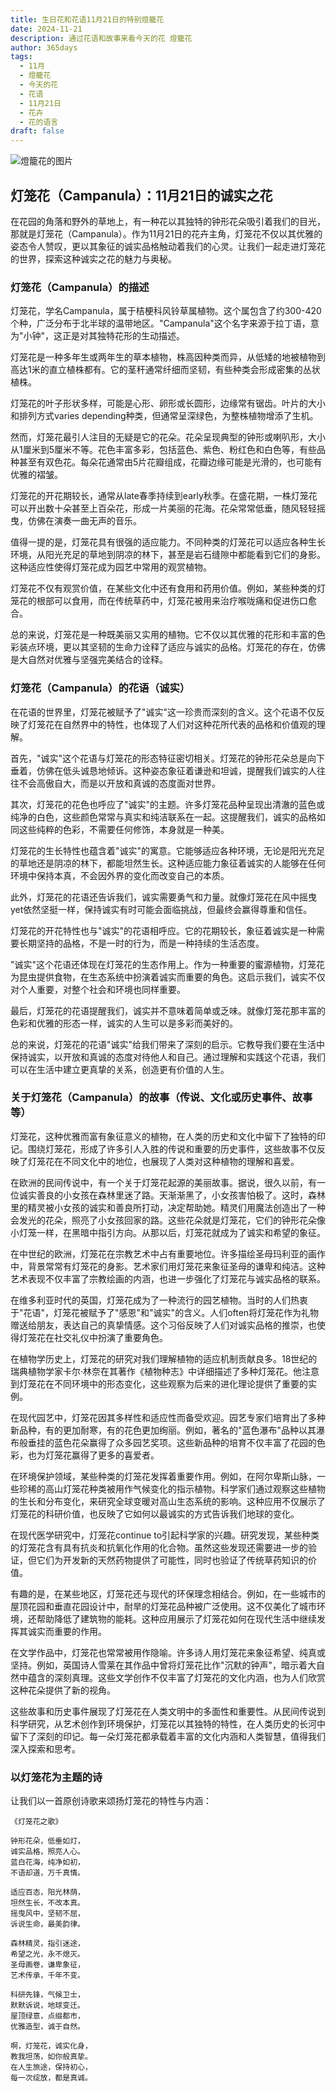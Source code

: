 ```yaml
---
title: 生日花和花语11月21日的特别燈籠花
date: 2024-11-21
description: 通过花语和故事来看今天的花 燈籠花
author: 365days
tags:
  - 11月
  - 燈籠花
  - 今天的花
  - 花语
  - 11月21日
  - 花卉
  - 花的语言
draft: false
---
```



![燈籠花的图片](https://cdn.pixabay.com/photo/2020/03/04/02/40/nature-4900321_1280.jpg#center)


## 灯笼花（Campanula）：11月21日的诚实之花

在花园的角落和野外的草地上，有一种花以其独特的钟形花朵吸引着我们的目光，那就是灯笼花（Campanula）。作为11月21日的花卉主角，灯笼花不仅以其优雅的姿态令人赞叹，更以其象征的诚实品格触动着我们的心灵。让我们一起走进灯笼花的世界，探索这种诚实之花的魅力与奥秘。

### 灯笼花（Campanula）的描述

灯笼花，学名Campanula，属于桔梗科风铃草属植物。这个属包含了约300-420个种，广泛分布于北半球的温带地区。"Campanula"这个名字来源于拉丁语，意为"小钟"，这正是对其独特花形的生动描述。

灯笼花是一种多年生或两年生的草本植物，株高因种类而异，从低矮的地被植物到高达1米的直立植株都有。它的茎秆通常纤细而坚韧，有些种类会形成密集的丛状植株。

灯笼花的叶子形状多样，可能是心形、卵形或长圆形，边缘常有锯齿。叶片的大小和排列方式varies depending种类，但通常呈深绿色，为整株植物增添了生机。

然而，灯笼花最引人注目的无疑是它的花朵。花朵呈现典型的钟形或喇叭形，大小从1厘米到5厘米不等。花色丰富多彩，包括蓝色、紫色、粉红色和白色等，有些品种甚至有双色花。每朵花通常由5片花瓣组成，花瓣边缘可能是光滑的，也可能有优雅的褶皱。

灯笼花的开花期较长，通常从late春季持续到early秋季。在盛花期，一株灯笼花可以开出数十朵甚至上百朵花，形成一片美丽的花海。花朵常常低垂，随风轻轻摇曳，仿佛在演奏一曲无声的音乐。

值得一提的是，灯笼花具有很强的适应能力。不同种类的灯笼花可以适应各种生长环境，从阳光充足的草地到阴凉的林下，甚至是岩石缝隙中都能看到它们的身影。这种适应性使得灯笼花成为园艺中常用的观赏植物。

灯笼花不仅有观赏价值，在某些文化中还有食用和药用价值。例如，某些种类的灯笼花的根部可以食用，而在传统草药中，灯笼花被用来治疗喉咙痛和促进伤口愈合。

总的来说，灯笼花是一种既美丽又实用的植物。它不仅以其优雅的花形和丰富的色彩装点环境，更以其坚韧的生命力诠释了适应与诚实的品格。灯笼花的存在，仿佛是大自然对优雅与坚强完美结合的诠释。

### 灯笼花（Campanula）的花语（诚实）

在花语的世界里，灯笼花被赋予了"诚实"这一珍贵而深刻的含义。这个花语不仅反映了灯笼花在自然界中的特性，也体现了人们对这种花所代表的品格和价值观的理解。

首先，"诚实"这个花语与灯笼花的形态特征密切相关。灯笼花的钟形花朵总是向下垂着，仿佛在低头诚恳地倾诉。这种姿态象征着谦逊和坦诚，提醒我们诚实的人往往不会高傲自大，而是以开放和真诚的态度面对世界。

其次，灯笼花的花色也呼应了"诚实"的主题。许多灯笼花品种呈现出清澈的蓝色或纯净的白色，这些颜色常常与真实和纯洁联系在一起。这提醒我们，诚实的品格如同这些纯粹的色彩，不需要任何修饰，本身就是一种美。

灯笼花的生长特性也蕴含着"诚实"的寓意。它能够适应各种环境，无论是阳光充足的草地还是阴凉的林下，都能坦然生长。这种适应能力象征着诚实的人能够在任何环境中保持本真，不会因外界的变化而改变自己的本质。

此外，灯笼花的花语还告诉我们，诚实需要勇气和力量。就像灯笼花在风中摇曳yet依然坚挺一样，保持诚实有时可能会面临挑战，但最终会赢得尊重和信任。

灯笼花的开花特性也与"诚实"的花语相呼应。它的花期较长，象征着诚实是一种需要长期坚持的品格，不是一时的行为，而是一种持续的生活态度。

"诚实"这个花语还体现在灯笼花的生态作用上。作为一种重要的蜜源植物，灯笼花为昆虫提供食物，在生态系统中扮演着诚实而重要的角色。这启示我们，诚实不仅对个人重要，对整个社会和环境也同样重要。

最后，灯笼花的花语提醒我们，诚实并不意味着简单或乏味。就像灯笼花那丰富的色彩和优雅的形态一样，诚实的人生可以是多彩而美好的。

总的来说，灯笼花的花语"诚实"给我们带来了深刻的启示。它教导我们要在生活中保持诚实，以开放和真诚的态度对待他人和自己。通过理解和实践这个花语，我们可以在生活中建立更真挚的关系，创造更有价值的人生。

### 关于灯笼花（Campanula）的故事（传说、文化或历史事件、故事等）

灯笼花，这种优雅而富有象征意义的植物，在人类的历史和文化中留下了独特的印记。围绕灯笼花，形成了许多引人入胜的传说和重要的历史事件，这些故事不仅反映了灯笼花在不同文化中的地位，也展现了人类对这种植物的理解和喜爱。

在欧洲的民间传说中，有一个关于灯笼花起源的美丽故事。据说，很久以前，有一位诚实善良的小女孩在森林里迷了路。天渐渐黑了，小女孩害怕极了。这时，森林里的精灵被小女孩的诚实和善良所打动，决定帮助她。精灵们用魔法创造出了一种会发光的花朵，照亮了小女孩回家的路。这些花朵就是灯笼花，它们的钟形花朵像小灯笼一样，在黑暗中指引方向。从那以后，灯笼花就成为了诚实和希望的象征。

在中世纪的欧洲，灯笼花在宗教艺术中占有重要地位。许多描绘圣母玛利亚的画作中，背景常常有灯笼花的身影。艺术家们用灯笼花来象征圣母的谦卑和纯洁。这种艺术表现不仅丰富了宗教绘画的内涵，也进一步强化了灯笼花与诚实品格的联系。

在维多利亚时代的英国，灯笼花成为了一种流行的园艺植物。当时的人们热衷于"花语"，灯笼花被赋予了"感恩"和"诚实"的含义。人们often将灯笼花作为礼物赠送给朋友，表达自己的真挚情感。这个习俗反映了人们对诚实品格的推崇，也使得灯笼花在社交礼仪中扮演了重要角色。

在植物学历史上，灯笼花的研究对我们理解植物的适应机制贡献良多。18世纪的瑞典植物学家卡尔·林奈在其著作《植物种志》中详细描述了多种灯笼花。他注意到灯笼花在不同环境中的形态变化，这些观察为后来的进化理论提供了重要的实例。

在现代园艺中，灯笼花因其多样性和适应性而备受欢迎。园艺专家们培育出了多种新品种，有的更加耐寒，有的花色更加绚丽。例如，著名的"蓝色瀑布"品种以其瀑布般垂挂的蓝色花朵赢得了众多园艺奖项。这些新品种的培育不仅丰富了花园的色彩，也为灯笼花赢得了更多的喜爱者。

在环境保护领域，某些种类的灯笼花发挥着重要作用。例如，在阿尔卑斯山脉，一些珍稀的高山灯笼花种类被用作气候变化的指示植物。科学家们通过观察这些植物的生长和分布变化，来研究全球变暖对高山生态系统的影响。这种应用不仅展示了灯笼花的科研价值，也反映了它如何以最诚实的方式告诉我们地球的变化。

在现代医学研究中，灯笼花continue to引起科学家的兴趣。研究发现，某些种类的灯笼花含有具有抗炎和抗氧化作用的化合物。虽然这些发现还需要进一步的验证，但它们为开发新的天然药物提供了可能性，同时也验证了传统草药知识的价值。

有趣的是，在某些地区，灯笼花还与现代的环保理念相结合。例如，在一些城市的屋顶花园和垂直花园设计中，耐旱的灯笼花品种被广泛使用。这不仅美化了城市环境，还帮助降低了建筑物的能耗。这种应用展示了灯笼花如何在现代生活中继续发挥其诚实而重要的作用。

在文学作品中，灯笼花也常常被用作隐喻。许多诗人用灯笼花来象征希望、纯真或坚持。例如，英国诗人雪莱在其作品中曾将灯笼花比作"沉默的钟声"，暗示着大自然中蕴含的深刻真理。这些文学创作不仅丰富了灯笼花的文化内涵，也为人们欣赏这种花朵提供了新的视角。

这些故事和历史事件展现了灯笼花在人类文明中的多面性和重要性。从民间传说到科学研究，从艺术创作到环境保护，灯笼花以其独特的特性，在人类历史的长河中留下了深刻的印记。每一朵灯笼花都承载着丰富的文化内涵和人类智慧，值得我们深入探索和思考。

### 以灯笼花为主题的诗

让我们以一首原创诗歌来颂扬灯笼花的特性与内涵：

    《灯笼花之歌》

    钟形花朵，低垂如灯，
    诚实品格，照亮人心。
    蓝白花海，纯净如初，
    不语却道，万千真情。

    适应百态，阳光林荫，
    坦然生长，不改本真。
    摇曳风中，坚韧不屈，
    诉说生命，最美韵律。

    森林精灵，指引迷途，
    希望之光，永不熄灭。
    圣母画卷，谦卑象征，
    艺术传承，千年不变。

    科研先锋，气候卫士，
    默默诉说，地球变迁。
    屋顶绿意，点缀都市，
    优雅造型，诚于自然。

    啊，灯笼花，诚实化身，
    教我坦荡，如你般真挚。
    在人生旅途，保持初心，
    每一次绽放，都是真诚。

